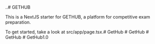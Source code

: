 ..# GETHUB

This is a NextJS starter for GETHUB, a platform for competitive exam preparation.

To get started, take a look at src/app/page.tsx.#   G e t H u b  
 #   G e t H u b  
 #   G e t H u b  
 #   G e t H u b 1 . 0  
 